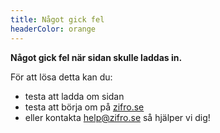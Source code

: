 ```yaml
---
title: Något gick fel
headerColor: orange
---
```


**Något gick fel när sidan skulle laddas in.**

För att lösa detta kan du:


- testa att ladda om sidan
- testa att börja om på [zifro.se](https://www.zifro.se)
- eller kontakta [help@zifro.se](mailto:help@zifro.se) så hjälper vi dig!

